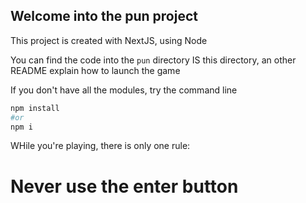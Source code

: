 ## Welcome into the pun project

This project is created with NextJS, using Node

You can find the code into the `pun` directory
IS this directory, an other README explain how to launch the game

If you don't have all the modules, try the command line 
```bash
npm install
#or
npm i
```

WHile you're playing, there is only one rule:
# Never use the enter button